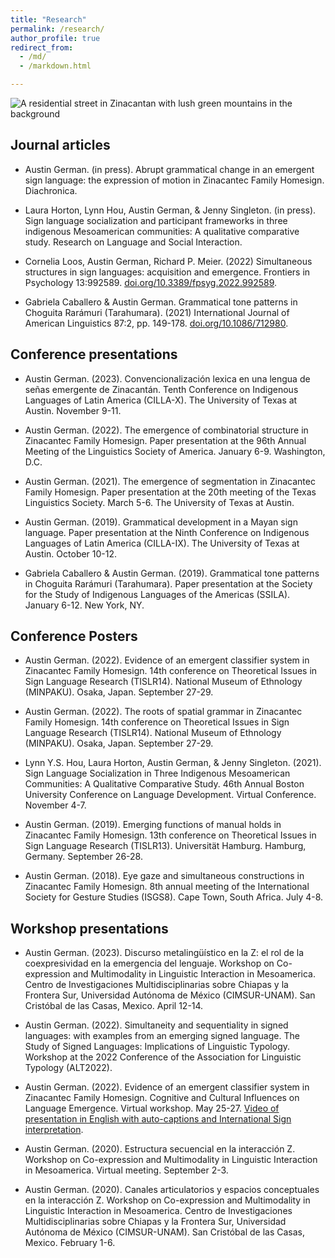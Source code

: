 ```yaml
---
title: "Research"
permalink: /research/
author_profile: true
redirect_from: 
  - /md/
  - /markdown.html

---
```


![A residential street in Zinacantan with lush green mountains in the background](images/Z_street.png)

## Journal articles
* Austin German. (in press). Abrupt grammatical change in an emergent sign language: the expression of motion in Zinacantec Family Homesign. Diachronica.

* Laura Horton, Lynn Hou, Austin German, & Jenny Singleton. (in press). Sign language socialization and participant frameworks in three indigenous Mesoamerican communities: A qualitative comparative study. Research on Language and Social Interaction.

* Cornelia Loos, Austin German, Richard P. Meier. (2022) Simultaneous structures in sign languages: acquisition and emergence. Frontiers in Psychology 13:992589. [doi.org/10.3389/fpsyg.2022.992589](http://dx.doi.org/10.3389/fpsyg.2022.992589).

* Gabriela Caballero & Austin German. Grammatical tone patterns in Choguita Rarámuri (Tarahumara). (2021) International Journal of American Linguistics 87:2, pp. 149-178. [doi.org/10.1086/712980](http://dx.doi.org/10.1086/712980).


## Conference presentations
* Austin German. (2023). Convencionalización lexica en una lengua de señas emergente de Zinacantán. Tenth Conference on Indigenous Languages of Latin America (CILLA-X). The University of Texas at Austin. November 9-11.

* Austin German. (2022). The emergence of combinatorial structure in Zinacantec Family Homesign. Paper presentation at the 96th Annual Meeting of the Linguistics Society of America. January 6-9. Washington, D.C.

* Austin German. (2021). The emergence of segmentation in Zinacantec Family Homesign. Paper presentation at the 20th meeting of the Texas Linguistics Society. March 5-6. The University of Texas at Austin.

* Austin German. (2019). Grammatical development in a Mayan sign language. Paper presentation at the Ninth Conference on Indigenous Languages of Latin America (CILLA-IX). The University of Texas at Austin. October 10-12.

* Gabriela Caballero & Austin German. (2019). Grammatical tone patterns in Choguita Rarámuri (Tarahumara). Paper presentation at the Society for the Study of Indigenous Languages of the 	Americas (SSILA). January 6-12. New York, NY.


## Conference Posters
* Austin German. (2022). Evidence of an emergent classifier system in Zinacantec Family Homesign. 14th conference on Theoretical Issues in Sign Language Research (TISLR14). National Museum of Ethnology (MINPAKU). Osaka, Japan. September 27-29.

* Austin German. (2022). The roots of spatial grammar in Zinacantec Family Homesign. 14th conference on Theoretical Issues in Sign Language Research (TISLR14). National Museum of Ethnology (MINPAKU). Osaka, Japan. September 27-29.

* Lynn Y.S. Hou, Laura Horton, Austin German, & Jenny Singleton. (2021). Sign Language Socialization in Three Indigenous Mesoamerican Communities: A Qualitative Comparative Study. 46th Annual Boston University Conference on Language Development. Virtual Conference. November 4-7.

* Austin German. (2019). Emerging functions of manual holds in Zinacantec Family Homesign. 13th conference on Theoretical Issues in Sign Language Research (TISLR13). Universität Hamburg. Hamburg, Germany. September 26-28.

* Austin German. (2018). Eye gaze and simultaneous constructions in Zinacantec Family Homesign. 8th annual meeting of the International Society for Gesture Studies (ISGS8). Cape Town, South Africa. July 4-8.

## Workshop presentations
* Austin German. (2023). Discurso metalingüístico en la Z: el rol de la coexpresividad en la emergencia del lenguaje. Workshop on Co-expression and Multimodality in Linguistic Interaction in Mesoamerica. Centro de Investigaciones Multidisciplinarias sobre Chiapas y la Frontera Sur, Universidad Autónoma de México (CIMSUR-UNAM). San Cristóbal de las Casas, Mexico. April 12-14.

* Austin German. (2022). Simultaneity and sequentiality in signed languages: with examples from an emerging signed language. The Study of Signed Languages: Implications of Linguistic Typology. Workshop at the 2022 Conference of the Association for Linguistic Typology (ALT2022).

* Austin German. (2022). Evidence of an emergent classifier system in Zinacantec Family Homesign. Cognitive and Cultural Influences on Language Emergence. Virtual workshop.  May 25-27. [Video of presentation in English with auto-captions and International Sign interpretation](https://youtu.be/urekHNrootE).

* Austin German. (2020). Estructura secuencial en la interacción Z. Workshop on Co-expression and Multimodality in Linguistic Interaction in Mesoamerica. Virtual meeting. September 2-3.

* Austin German. (2020). Canales articulatorios y espacios conceptuales en la interacción Z. Workshop on Co-expression and Multimodality in Linguistic Interaction in Mesoamerica. Centro de Investigaciones Multidisciplinarias sobre Chiapas y la Frontera Sur, Universidad Autónoma de México (CIMSUR-UNAM). San Cristóbal de las Casas, Mexico. February 1-6.


